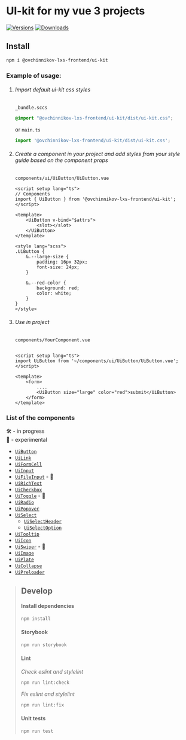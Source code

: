 # UI-kit for my vue 3 projects

[![Versions](https://img.shields.io/npm/v/@ovchinnikov-lxs-frontend/ui-kit.svg)](https://www.npmjs.com/package/@ovchinnikov-lxs-frontend/ui-kit)
[![Downloads](https://img.shields.io/npm/dt/@ovchinnikov-lxs-frontend/ui-kit.svg)](https://www.npmjs.com/package/@ovchinnikov-lxs-frontend/ui-kit)

## Install

```sh
npm i @ovchinnikov-lxs-frontend/ui-kit
```

### Example of usage:

1. ###### Import default ui-kit css styles
   `_bundle.sccs`
    ```scss
    @import "@ovchinnikov-lxs-frontend/ui-kit/dist/ui-kit.css";
    ```
   or `main.ts`
    ```typescript
    import '@ovchinnikov-lxs-frontend/ui-kit/dist/ui-kit.css';
   ```
2. ###### Create a component in your project and add styles from your style guide based on the component props
   `components/ui/UiButton/UiButton.vue`
    ```vue
    <script setup lang="ts">
    // Components
    import { UiButton } from '@ovchinnikov-lxs-frontend/ui-kit';
    </script>
    
    <template>
        <UiButton v-bind="$attrs">
            <slot></slot>
        </UiButton>
    </template>
    
    <style lang="scss">
    .UiButton {
        &.--large-size {
            padding: 16px 32px;
            font-size: 24px;
        }
        
        &.--red-color {
            background: red;
            color: white;
        }
    }
    </style>
    
    ```
3. ###### Use in project
   `components/YourComponent.vue`

    ```vue
    
    <script setup lang="ts">
    import UiButton from '~/components/ui/UiButton/UiButton.vue';
    </script>
    
    <template>
        <form>
            ....
            <UiButton size="large" color="red">submit</UiButton>
        </form>
    </template>
    ```

### List of the components

🛠 - in progress  
🚧 - experimental

- [`UiButton`](src%2Fcomponents%2FUiButton%2FUiButton.vue)
- [`UiLink`](src%2Fcomponents%2FUiLink%2FUiLink.vue)
- [`UiFormCell`](src%2Fcomponents%2FOFormCell%2FOFormCell.vue)
- [`UiInput`](src%2Fcomponents%2FUiInput%2FUiInput.vue)
- [`UiFileInput`](src%2Fcomponents%2FUiFileInput%2FUiFileInput.vue) - 🚧
- [`UiRichText`](src%2Fcomponents%2FUiRichText%2FUiRichText.vue)
- [`UiCheckbox`](src%2Fcomponents%2FUiCheckbox%2FUiCheckbox.vue)
- [`UiToggle`](src%2Fcomponents%2FUiToggle%2FUiToggle.vue) - 🚧
- [`UiRadio`](src%2Fcomponents%2FUiRadio%2FUiRadio.vue)
- [`UiPopover`](src%2Fcomponents%2FUiPopover%2FUiPopover.vue)
- [`UiSelect`](src%2Fcomponents%2FUiSelect%2FUiSelect.vue)
    - [`UiSelectHeader`](src%2Fcomponents%2FUiSelect%2FUiSelectHeader.vue)
    - [`UiSelectOption`](src%2Fcomponents%2FUiSelect%2FUiSelectOption.vue)
- [`UiTooltip`](src%2Fcomponents%2FUiTooltip%2FUiTooltip.vue)
- [`UiIcon`](src%2Fcomponents%2FUiIcon%2FUiIcon.vue)
- [`UiSwiper`](src%2Fcomponents%2FUiSwiper%2FUiSwiper.vue) - 🚧
- [`UiImage`](src%2Fcomponents%2FUiImage%2FUiImage.vue)
- [`UiPlate`](src%2Fcomponents%2FUiPlate%2FUiPlate.vue)
- [`UiCollapse`](src%2Fcomponents%2FUiCollapse%2FUiCollapse.vue)
- [`UiPreloader`](src%2Fcomponents%2FUiPreloader%2FUiPreloader.vue)

>## Develop
>
> #### Install dependencies
>
> ```sh
> npm install 
>```
>#### Storybook
>```sh
>npm run storybook
>```
>
>#### Lint
>*Check eslint and stylelint*
>```sh
>npm run lint:check
>```
>*Fix eslint and stylelint*
>```sh
>npm run lint:fix 
>```
>
>#### Unit tests
>```sh
>npm run test
>```
